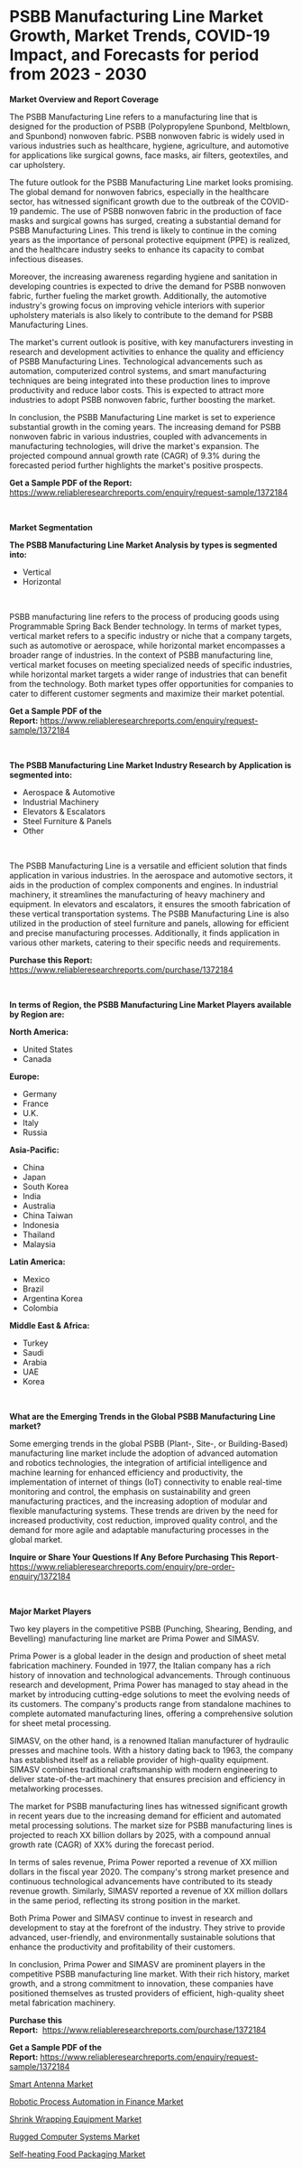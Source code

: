 <p><h1>PSBB Manufacturing Line Market Growth, Market Trends, COVID-19 Impact, and Forecasts for period from 2023 - 2030</h1></p><p><strong>Market Overview and Report Coverage</strong></p>
<p><p>The PSBB Manufacturing Line refers to a manufacturing line that is designed for the production of PSBB (Polypropylene Spunbond, Meltblown, and Spunbond) nonwoven fabric. PSBB nonwoven fabric is widely used in various industries such as healthcare, hygiene, agriculture, and automotive for applications like surgical gowns, face masks, air filters, geotextiles, and car upholstery.</p><p>The future outlook for the PSBB Manufacturing Line market looks promising. The global demand for nonwoven fabrics, especially in the healthcare sector, has witnessed significant growth due to the outbreak of the COVID-19 pandemic. The use of PSBB nonwoven fabric in the production of face masks and surgical gowns has surged, creating a substantial demand for PSBB Manufacturing Lines. This trend is likely to continue in the coming years as the importance of personal protective equipment (PPE) is realized, and the healthcare industry seeks to enhance its capacity to combat infectious diseases.</p><p>Moreover, the increasing awareness regarding hygiene and sanitation in developing countries is expected to drive the demand for PSBB nonwoven fabric, further fueling the market growth. Additionally, the automotive industry's growing focus on improving vehicle interiors with superior upholstery materials is also likely to contribute to the demand for PSBB Manufacturing Lines.</p><p>The market's current outlook is positive, with key manufacturers investing in research and development activities to enhance the quality and efficiency of PSBB Manufacturing Lines. Technological advancements such as automation, computerized control systems, and smart manufacturing techniques are being integrated into these production lines to improve productivity and reduce labor costs. This is expected to attract more industries to adopt PSBB nonwoven fabric, further boosting the market.</p><p>In conclusion, the PSBB Manufacturing Line market is set to experience substantial growth in the coming years. The increasing demand for PSBB nonwoven fabric in various industries, coupled with advancements in manufacturing technologies, will drive the market's expansion. The projected compound annual growth rate (CAGR) of 9.3% during the forecasted period further highlights the market's positive prospects.</p></p>
<p><strong>Get a Sample PDF of the Report:</strong> <a href="https://www.reliableresearchreports.com/enquiry/request-sample/1372184">https://www.reliableresearchreports.com/enquiry/request-sample/1372184</a></p>
<p>&nbsp;</p>
<p><strong>Market Segmentation</strong></p>
<p><strong>The PSBB Manufacturing Line Market Analysis by types is segmented into:</strong></p>
<p><ul><li>Vertical</li><li>Horizontal</li></ul></p>
<p>&nbsp;</p>
<p><p>PSBB manufacturing line refers to the process of producing goods using Programmable Spring Back Bender technology. In terms of market types, vertical market refers to a specific industry or niche that a company targets, such as automotive or aerospace, while horizontal market encompasses a broader range of industries. In the context of PSBB manufacturing line, vertical market focuses on meeting specialized needs of specific industries, while horizontal market targets a wider range of industries that can benefit from the technology. Both market types offer opportunities for companies to cater to different customer segments and maximize their market potential.</p></p>
<p><strong>Get a Sample PDF of the Report:</strong>&nbsp;<a href="https://www.reliableresearchreports.com/enquiry/request-sample/1372184">https://www.reliableresearchreports.com/enquiry/request-sample/1372184</a></p>
<p>&nbsp;</p>
<p><strong>The PSBB Manufacturing Line Market Industry Research by Application is segmented into:</strong></p>
<p><ul><li>Aerospace & Automotive</li><li>Industrial Machinery</li><li>Elevators & Escalators</li><li>Steel Furniture & Panels</li><li>Other</li></ul></p>
<p>&nbsp;</p>
<p><p>The PSBB Manufacturing Line is a versatile and efficient solution that finds application in various industries. In the aerospace and automotive sectors, it aids in the production of complex components and engines. In industrial machinery, it streamlines the manufacturing of heavy machinery and equipment. In elevators and escalators, it ensures the smooth fabrication of these vertical transportation systems. The PSBB Manufacturing Line is also utilized in the production of steel furniture and panels, allowing for efficient and precise manufacturing processes. Additionally, it finds application in various other markets, catering to their specific needs and requirements.</p></p>
<p><strong>Purchase this Report:</strong>&nbsp; <a href="https://www.reliableresearchreports.com/purchase/1372184">https://www.reliableresearchreports.com/purchase/1372184</a></p>
<p>&nbsp;</p>
<p><strong>In terms of Region, the PSBB Manufacturing Line Market Players available by Region are:</strong></p>
<p>
    <p> <strong> North America: </strong>
        <ul>
            <li>United States</li>
            <li>Canada</li>
        </ul>
        </p> 
    <p> <strong> Europe: </strong>
        <ul>
            <li>Germany</li>
            <li>France</li>
            <li>U.K.</li>
            <li>Italy</li>
            <li>Russia</li>
        </ul>
        </p> 
    <p> <strong> Asia-Pacific: </strong>
        <ul>
            <li>China</li>
            <li>Japan</li>
            <li>South Korea</li>
            <li>India</li>
            <li>Australia</li>
            <li>China Taiwan</li>
            <li>Indonesia</li>
            <li>Thailand</li>
            <li>Malaysia</li>
        </ul>
        </p> 
    <p> <strong> Latin America: </strong>
        <ul>
            <li>Mexico</li>
            <li>Brazil</li>
            <li>Argentina Korea</li>
            <li>Colombia</li>
        </ul>
        </p> 
    <p> <strong> Middle East & Africa: </strong>
        <ul>
            <li>Turkey</li>
            <li>Saudi</li>
            <li>Arabia</li>
            <li>UAE</li>
            <li>Korea</li>
        </ul>
    </p>
    </p>
<p>&nbsp;</p>
<p><strong>What are the Emerging Trends in the Global PSBB Manufacturing Line market?</strong></p>
<p><p>Some emerging trends in the global PSBB (Plant-, Site-, or Building-Based) manufacturing line market include the adoption of advanced automation and robotics technologies, the integration of artificial intelligence and machine learning for enhanced efficiency and productivity, the implementation of internet of things (IoT) connectivity to enable real-time monitoring and control, the emphasis on sustainability and green manufacturing practices, and the increasing adoption of modular and flexible manufacturing systems. These trends are driven by the need for increased productivity, cost reduction, improved quality control, and the demand for more agile and adaptable manufacturing processes in the global market.</p></p>
<p><strong>Inquire or Share Your Questions If Any Before Purchasing This Report</strong>- <a href="https://www.reliableresearchreports.com/enquiry/pre-order-enquiry/1372184">https://www.reliableresearchreports.com/enquiry/pre-order-enquiry/1372184</a></p>
<p>&nbsp;</p>
<p><strong>Major Market Players</strong></p>
<p><p>Two key players in the competitive PSBB (Punching, Shearing, Bending, and Bevelling) manufacturing line market are Prima Power and SIMASV.</p><p>Prima Power is a global leader in the design and production of sheet metal fabrication machinery. Founded in 1977, the Italian company has a rich history of innovation and technological advancements. Through continuous research and development, Prima Power has managed to stay ahead in the market by introducing cutting-edge solutions to meet the evolving needs of its customers. The company's products range from standalone machines to complete automated manufacturing lines, offering a comprehensive solution for sheet metal processing.</p><p>SIMASV, on the other hand, is a renowned Italian manufacturer of hydraulic presses and machine tools. With a history dating back to 1963, the company has established itself as a reliable provider of high-quality equipment. SIMASV combines traditional craftsmanship with modern engineering to deliver state-of-the-art machinery that ensures precision and efficiency in metalworking processes.</p><p>The market for PSBB manufacturing lines has witnessed significant growth in recent years due to the increasing demand for efficient and automated metal processing solutions. The market size for PSBB manufacturing lines is projected to reach XX billion dollars by 2025, with a compound annual growth rate (CAGR) of XX% during the forecast period.</p><p>In terms of sales revenue, Prima Power reported a revenue of XX million dollars in the fiscal year 2020. The company's strong market presence and continuous technological advancements have contributed to its steady revenue growth. Similarly, SIMASV reported a revenue of XX million dollars in the same period, reflecting its strong position in the market.</p><p>Both Prima Power and SIMASV continue to invest in research and development to stay at the forefront of the industry. They strive to provide advanced, user-friendly, and environmentally sustainable solutions that enhance the productivity and profitability of their customers.</p><p>In conclusion, Prima Power and SIMASV are prominent players in the competitive PSBB manufacturing line market. With their rich history, market growth, and a strong commitment to innovation, these companies have positioned themselves as trusted providers of efficient, high-quality sheet metal fabrication machinery.</p></p>
<p><strong>Purchase this Report:</strong>&nbsp;&nbsp;<a href="https://www.reliableresearchreports.com/purchase/1372184">https://www.reliableresearchreports.com/purchase/1372184</a></p>
<p></p>
<p><strong>Get a Sample PDF of the Report:</strong>&nbsp;<a href="https://www.reliableresearchreports.com/enquiry/request-sample/1372184">https://www.reliableresearchreports.com/enquiry/request-sample/1372184</a></p>
<p><p><a href="https://www.linkedin.com/pulse/decoding-smart-antenna-market-deep-dive-latest-trends-segmentation-n1nwe/">Smart Antenna Market</a></p><p><a href="https://medium.com/@twiladurgan/robotic-process-automation-in-finance-market-size-cagr-trends-2024-2030-796fb4fd9a5b">Robotic Process Automation in Finance Market</a></p><p><a href="https://www.linkedin.com/pulse/decoding-shrink-wrapping-equipment-market-deep-dive-latest-yctbe/">Shrink Wrapping Equipment Market</a></p><p><a href="https://medium.com/@linabernier/rugged-computer-systems-market-size-cagr-trends-2024-2030-05a2cdaab4c4">Rugged Computer Systems Market</a></p><p><a href="https://github.com/pizolina/Market-Research-Report-List-1/blob/main/self-heating-food-packaging-market.md">Self-heating Food Packaging Market</a></p></p>